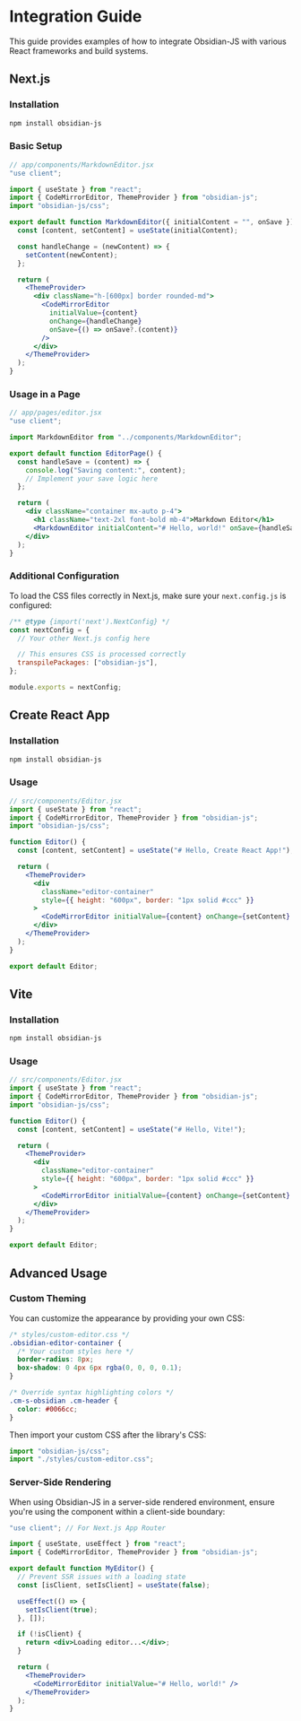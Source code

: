 # Integration Guide

This guide provides examples of how to integrate Obsidian-JS with various React frameworks and build systems.

## Next.js

### Installation

```bash
npm install obsidian-js
```

### Basic Setup

```jsx
// app/components/MarkdownEditor.jsx
"use client";

import { useState } from "react";
import { CodeMirrorEditor, ThemeProvider } from "obsidian-js";
import "obsidian-js/css";

export default function MarkdownEditor({ initialContent = "", onSave }) {
  const [content, setContent] = useState(initialContent);

  const handleChange = (newContent) => {
    setContent(newContent);
  };

  return (
    <ThemeProvider>
      <div className="h-[600px] border rounded-md">
        <CodeMirrorEditor
          initialValue={content}
          onChange={handleChange}
          onSave={() => onSave?.(content)}
        />
      </div>
    </ThemeProvider>
  );
}
```

### Usage in a Page

```jsx
// app/pages/editor.jsx
"use client";

import MarkdownEditor from "../components/MarkdownEditor";

export default function EditorPage() {
  const handleSave = (content) => {
    console.log("Saving content:", content);
    // Implement your save logic here
  };

  return (
    <div className="container mx-auto p-4">
      <h1 className="text-2xl font-bold mb-4">Markdown Editor</h1>
      <MarkdownEditor initialContent="# Hello, world!" onSave={handleSave} />
    </div>
  );
}
```

### Additional Configuration

To load the CSS files correctly in Next.js, make sure your `next.config.js` is configured:

```js
/** @type {import('next').NextConfig} */
const nextConfig = {
  // Your other Next.js config here

  // This ensures CSS is processed correctly
  transpilePackages: ["obsidian-js"],
};

module.exports = nextConfig;
```

## Create React App

### Installation

```bash
npm install obsidian-js
```

### Usage

```jsx
// src/components/Editor.jsx
import { useState } from "react";
import { CodeMirrorEditor, ThemeProvider } from "obsidian-js";
import "obsidian-js/css";

function Editor() {
  const [content, setContent] = useState("# Hello, Create React App!");

  return (
    <ThemeProvider>
      <div
        className="editor-container"
        style={{ height: "600px", border: "1px solid #ccc" }}
      >
        <CodeMirrorEditor initialValue={content} onChange={setContent} />
      </div>
    </ThemeProvider>
  );
}

export default Editor;
```

## Vite

### Installation

```bash
npm install obsidian-js
```

### Usage

```jsx
// src/components/Editor.jsx
import { useState } from "react";
import { CodeMirrorEditor, ThemeProvider } from "obsidian-js";
import "obsidian-js/css";

function Editor() {
  const [content, setContent] = useState("# Hello, Vite!");

  return (
    <ThemeProvider>
      <div
        className="editor-container"
        style={{ height: "600px", border: "1px solid #ccc" }}
      >
        <CodeMirrorEditor initialValue={content} onChange={setContent} />
      </div>
    </ThemeProvider>
  );
}

export default Editor;
```

## Advanced Usage

### Custom Theming

You can customize the appearance by providing your own CSS:

```css
/* styles/custom-editor.css */
.obsidian-editor-container {
  /* Your custom styles here */
  border-radius: 8px;
  box-shadow: 0 4px 6px rgba(0, 0, 0, 0.1);
}

/* Override syntax highlighting colors */
.cm-s-obsidian .cm-header {
  color: #0066cc;
}
```

Then import your custom CSS after the library's CSS:

```jsx
import "obsidian-js/css";
import "./styles/custom-editor.css";
```

### Server-Side Rendering

When using Obsidian-JS in a server-side rendered environment, ensure you're using the component within a client-side boundary:

```jsx
"use client"; // For Next.js App Router

import { useState, useEffect } from "react";
import { CodeMirrorEditor, ThemeProvider } from "obsidian-js";

export default function MyEditor() {
  // Prevent SSR issues with a loading state
  const [isClient, setIsClient] = useState(false);

  useEffect(() => {
    setIsClient(true);
  }, []);

  if (!isClient) {
    return <div>Loading editor...</div>;
  }

  return (
    <ThemeProvider>
      <CodeMirrorEditor initialValue="# Hello, world!" />
    </ThemeProvider>
  );
}
```
